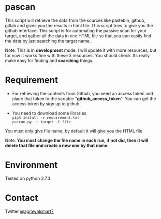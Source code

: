 # pascan

This script will retrieve the data from the sources like pastebin, github, gitlab and gives you the results in html file. This script tries to give you the github interface. This script is for automating the passive scan for your target, and gather all the data in one HTML file so that you can easily find the data by just searching the target name..

Note: This is in **development** mode. I will update it with more resources, but for now it works fine with these 3 resources. You should check. Its really make easy for finding and **searching** things.

 Requirement
===

* For retrieving the contents from Github, you need an access token and place that token to the variable "**github_access_token**". You can get the access token by sign up to github. 

* You need to download some libraries.<br>
`pip3 install -r requirement.txt`<br>
`pascan.py -t target -f file`

You must only give file name, by default it will give you the HTML file. 

Note: **You must change the file name in each run, if not did, then it will delete that file and create a new one by that name.**

Environment
====

Tested on python 3.7.3

Contact
====

Twitter [@agrawalsmart7](https://twitter.com/agrawalsmart7)
